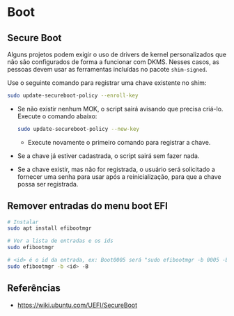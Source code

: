 # Boot

## Secure Boot

Alguns projetos podem exigir o uso de drivers de kernel personalizados que não são configurados de forma a funcionar com DKMS. Nesses casos, as pessoas devem usar as ferramentas incluídas no pacote `shim-signed`.

Use o seguinte comando para registrar uma chave existente no shim:

```bash
sudo update-secureboot-policy --enroll-key
```

- Se não existir nenhum MOK, o script sairá avisando que precisa criá-lo. Execute o comando abaixo:

    ```bash
    sudo update-secureboot-policy --new-key
    ```

    - Execute novamente o primeiro comando para registrar a chave.

- Se a chave já estiver cadastrada, o script sairá sem fazer nada.
- Se a chave existir, mas não for registrada, o usuário será solicitado a fornecer uma senha para usar após a reinicialização, para que a chave possa ser registrada.

## Remover entradas do menu boot EFI

```bash
# Instalar
sudo apt install efibootmgr

# Ver a lista de entradas e os ids
sudo efibootmgr

# <id> é o id da entrada, ex: Boot0005 será "sudo efibootmgr -b 0005 -B"
sudo efibootmgr -b <id> -B
```

## Referências

- <https://wiki.ubuntu.com/UEFI/SecureBoot>
